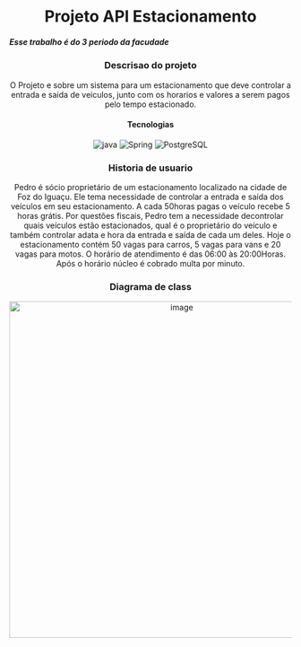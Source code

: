 <h1 align="center"> Projeto API Estacionamento</h1>
<h5> Esse trabalho é do 3 periodo da facudade</h5>

 <div style="display :inline_block" align="center"> 
 
  <h3> Descrisao do projeto</h3>
   O Projeto e sobre um sistema para um estacionamento que deve controlar a entrada e saida de veiculos, junto com os horarios e valores a serem pagos pelo tempo estacionado.
  
 #### Tecnologias

  
 <img   alt="java" src="https://img.shields.io/badge/Java-ED8B00?style=for-the-badge&logo=openjdk&logoColor=white">
 <img  alt="Spring" src="https://img.shields.io/badge/Spring-6DB33F?style=for-the-badge&logo=spring&logoColor=white">
 <img  alt="PostgreSQL" src="https://img.shields.io/badge/PostgreSQL-316192?style=for-the-badge&logo=postgresql&logoColor=white"> 
 
<h3 align="center"> Historia de usuario </h3>
  Pedro é sócio proprietário de um estacionamento localizado na cidade de Foz do Iguaçu. Ele tema necessidade de controlar a entrada e saída dos veículos em seu estacionamento. A cada 50horas pagas o veículo recebe 5 horas grátis. Por questões fiscais, Pedro tem a necessidade decontrolar quais veículos estão estacionados, qual é o proprietário do veículo e também controlar adata e hora da entrada e saída de cada um deles. Hoje o estacionamento contém 50 vagas para carros, 5 vagas para vans e 20 vagas para motos. O horário de atendimento é das 06:00 às 20:00Horas. Após o horário núcleo é cobrado multa por minuto.
  
  
  <h3 align="center"> Diagrama de class </h3>
  <img align="center" width="600" alt="image" src="https://user-images.githubusercontent.com/103599939/226482416-a5e1a124-1cfc-4970-9118-a628f77ebddf.png">
